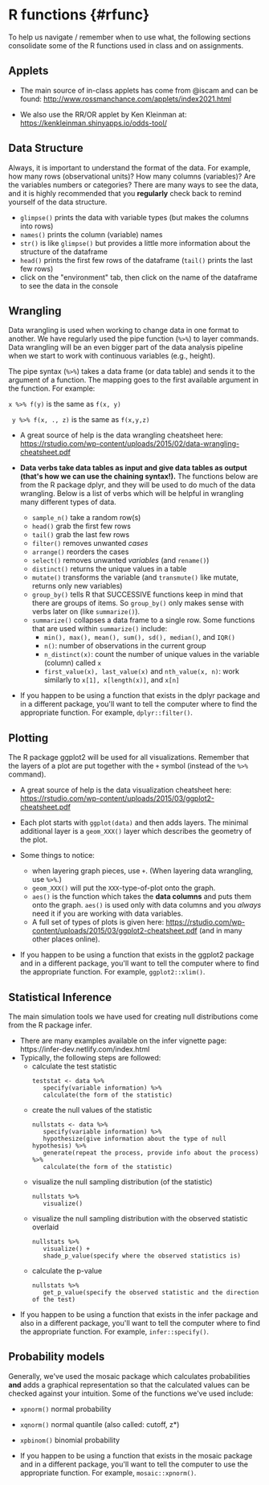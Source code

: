 # R functions {#rfunc}




To help us navigate / remember when to use what, the following sections consolidate some of the R functions used in class and on assignments.

## Applets

* The main source of in-class applets has come from @iscam and can be found: http://www.rossmanchance.com/applets/index2021.html

* We also use the RR/OR applet by Ken Kleinman at: https://kenkleinman.shinyapps.io/odds-tool/

## Data Structure

Always, it is important to understand the format of the data.  For example, how many rows (observational units)?  How many columns (variables)?  Are the variables numbers or categories?  There are many ways to see the data, and it is highly recommended that you **regularly** check back to remind yourself of the data structure.

* `glimpse()`  prints the data with variable types (but makes the columns into rows)
* `names()` prints the column (variable) names
* `str()`  is like `glimpse()` but provides a little more information about the structure of the dataframe
* `head()` prints the first few rows of the dataframe  (`tail()` prints the last few rows)
* click on the "environment" tab, then click on the name of the dataframe to see the data in the console



## Wrangling

Data wrangling is used when working to change data in one format to another.  We have regularly used the pipe function (`%>%`) to layer commands.  Data wrangling will be an even bigger part of the data analysis pipeline when we start to work with continuous variables (e.g., height).

The pipe syntax (`%>%`) takes a data frame (or data table) and sends it to the argument of a function.  The mapping goes to the first available argument in the function.  For example:

`x %>% f(y)` is the same as `f(x, y)`

` y %>% f(x, ., z)` is the same as `f(x,y,z)`


* A great source of help is the data wrangling cheatsheet here: https://rstudio.com/wp-content/uploads/2015/02/data-wrangling-cheatsheet.pdf

* **Data verbs take data tables as input and give data tables as output (that's how we can use the chaining syntax!).**  The functions below are from the R package dplyr, and they will be used to do much of the data wrangling.  Below is a list of verbs which will be helpful in wrangling many different types of data.  

    * `sample_n()` take a random row(s)
    * `head()`  grab the first few rows
    * `tail()` grab the last few rows
    * `filter()`  removes unwanted *cases*
    *  `arrange()` reorders the cases
    *  `select()` removes unwanted *variables*   (and `rename()`)
    *  `distinct()` returns the unique values in a table
    * `mutate()` transforms the variable (and `transmute()` like mutate, returns only new variables)
    *  `group_by()` tells R that SUCCESSIVE functions keep in mind that there are groups of items.  So `group_by()` only makes sense with verbs later on (like `summarize()`).
    *  `summarize()`  collapses a data frame to a single row.  Some functions that are used within `summarize()` include:
       * `min(), max(), mean(), sum(), sd(), median()`, and `IQR()`
       * `n()`: number of observations in the current group
       * `n_distinct(x)`: count the number of unique values in the variable (column) called `x`
       * `first_value(x), last_value(x)` and `nth_value(x, n)`: work similarly to `x[1], x[length(x)]`, and `x[n]` 

* If you happen to be using a function that exists in the dplyr package and in a different package, you'll want to tell the computer where to find the appropriate function.  For example, `dplyr::filter()`.

## Plotting

The R package ggplot2 will be used for all visualizations.  Remember that the layers of a plot are put together with the `+` symbol (instead of the `%>%` command).


* A great source of help is the data visualization cheatsheet here: https://rstudio.com/wp-content/uploads/2015/03/ggplot2-cheatsheet.pdf

* Each plot starts with `ggplot(data)` and then adds layers.  The minimal additional layer is a `geom_XXX()` layer which describes the geometry of the plot.

* Some things to notice:

    * when layering graph pieces, use `+`.  (When layering data wrangling, use `%>%`.)
    * `geom_XXX()` will put the `XXX`-type-of-plot onto the graph.
    * `aes()` is the function which takes the **data columns** and puts them onto the graph.  `aes()` is used only with data columns and you *always* need it if you are working with data variables.
    * A full set of types of plots is given here: https://rstudio.com/wp-content/uploads/2015/03/ggplot2-cheatsheet.pdf (and in many other places online).

* If you happen to be using a function that exists in the ggplot2 package and in a different package, you'll want to tell the computer where to find the appropriate function.  For example, `ggplot2::xlim()`.


## Statistical Inference

The main simulation tools we have used for creating null distributions come from the R package infer. 

<ul>
<li>There are many examples available on the infer vignette page: https://infer-dev.netlify.com/index.html</li>

<li>Typically, the following steps are followed:

<ul>
<li>calculate the test statistic</li>

```
teststat <- data %>%
   specify(variable information) %>%
   calculate(the form of the statistic)
```

<li>create the null values of the statistic</li>

```
nullstats <- data %>%
   specify(variable information) %>%
   hypothesize(give information about the type of null hypothesis) %>%
   generate(repeat the process, provide info about the process) %>%
   calculate(the form of the statistic)
```

<li>visualize the null sampling distribution (of the statistic)</li>

```
nullstats %>%
   visualize()
```

<li>visualize the null sampling distribution with the observed statistic overlaid</li>

```
nullstats %>%
   visualize() +
   shade_p_value(specify where the observed statistics is)
```

<li>calculate the p-value</li>

```
nullstats %>%
   get_p_value(specify the observed statistic and the direction of the test)
```

</ul>
</ul>

* If you happen to be using a function that exists in the infer package and also in a different package, you'll want to tell the computer where to find the appropriate function.  For example, `infer::specify()`.


##  Probability models

Generally, we've used the mosaic package which calculates probabilities **and** adds a graphical representation so that the calculated values can be checked against your intuition.  Some of the functions we've used include:

* `xpnorm()` normal probability
* `xqnorm()` normal quantile (also called: cutoff, z*)
* `xpbinom()` binomial probability

* If you happen to be using a function that exists in the mosaic package and in a different package, you'll want to tell the computer to use the appropriate function.  For example, `mosaic::xpnorm()`.

